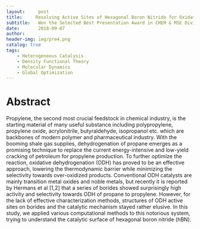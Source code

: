 ```yaml
---
layout:     post
title:     Resolving Active Sites of Hexagonal Boron Nitride for Oxidative Dehydrogenation of Propane: A Computational Study
subtitle:   Won the Selected Best Presentation Award in CHEM & MSE Division!
date:       2018-09-07
author:     _
header-img: img/pre4.png
catalog: true
tags:
    - Heterogeneous Catalysis
    - Density Functional Theory
    - Molecular Dynamics
    - Global Optimization
---
```


# Abstract
Propylene, the second most crucial feedstock in chemical industry, is the starting material of many useful substance including polypropylene, propylene oxide, acrylonitrile, butyraldehyde, isopropanol etc. which are backbones of modern polymer and pharmaceutical industry. With the booming shale gas supplies, dehydrogenation of propane emerges as a promising technique to replace the current energy-intensive and low-yield cracking of petroleum for propylene production. To further optimize the reaction, oxidative dehydrogenation (ODH) has proved to be an effective approach, lowering the thermodynamic barrier while minimizing the selectivity towards over-oxidized products. Conventional ODH catalysts are mainly transition metal oxides and noble metals, but recently it is reported by Hermans et al [1,2] that a series of borides showed surprisingly high activity and selectivity towards ODH of propane to propylene. However, for the lack of effective characterization methods, structures of ODH active sites on borides and the catalytic mechanism stayed rather elusive. In this study, we applied various computational methods to this notorious system, trying to understand the catalytic surface of hexagonal boron nitride (hBN).


